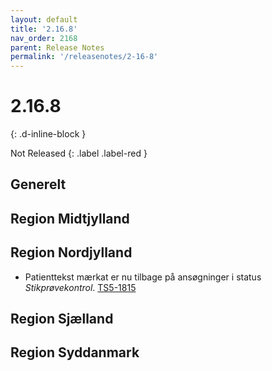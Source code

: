 ```yaml
---
layout: default
title: '2.16.8'
nav_order: 2168
parent: Release Notes
permalink: '/releasenotes/2-16-8'
---
```


# 2.16.8
{: .d-inline-block }

Not Released
{: .label .label-red }

## Generelt
  
## Region Midtjylland

## Region Nordjylland
- Patienttekst mærkat er nu tilbage på ansøgninger i status *Stikprøvekontrol*. [TS5-1815](https://sd.trifork.com/browse/TS5-1815)

## Region Sjælland

## Region Syddanmark
